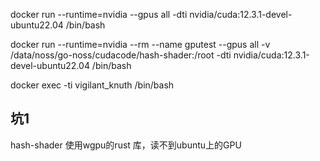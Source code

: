 docker run --runtime=nvidia --gpus all -dti nvidia/cuda:12.3.1-devel-ubuntu22.04 /bin/bash

docker run --runtime=nvidia --rm --name gputest --gpus all -v /data/noss/go-noss/cudacode/hash-shader:/root -dti nvidia/cuda:12.3.1-devel-ubuntu22.04 /bin/bash



docker exec -ti vigilant_knuth /bin/bash


## 坑1 
hash-shader 使用wgpu的rust 库，读不到ubuntu上的GPU